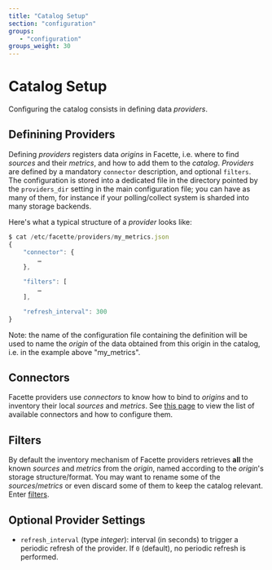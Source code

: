 ```yaml
---
title: "Catalog Setup"
section: "configuration"
groups:
   - "configuration"
groups_weight: 30
---
```


# Catalog Setup

Configuring the catalog consists in defining data *providers*.

## Definining Providers

Defining *providers* registers data *origins* in Facette, i.e. where to find *sources* and their *metrics*, and how
to add them to the *catalog*. *Providers* are defined by a mandatory `connector` description, and optional `filters`.
The configuration is stored into a dedicated file in the directory pointed by the `providers_dir` setting in the main
configuration file; you can have as many of them, for instance if your polling/collect system is sharded into many
storage backends.

Here's what a typical structure of a *provider* looks like:

```javascript
$ cat /etc/facette/providers/my_metrics.json
{
	"connector": {
		…
	},

	"filters": [
		…
	],

	"refresh_interval": 300
}

```
<span class="fa fa-info-circle"></span> Note: the name of the configuration file containing the definition will be used to name the *origin* of the data
obtained from this origin in the catalog, i.e. in the example above "my_metrics".

## Connectors

Facette providers use *connectors* to know how to bind to *origins* and to inventory their local *sources* and
*metrics*. See [this page](/docs/configuration/catalog/connectors/) to view the list of available connectors and how to
configure them.

## Filters

By default the inventory mechanism of Facette providers retrieves **all** the known *sources* and *metrics* from the
*origin*, named according to the *origin*'s storage structure/format. You may want to rename some of the
*sources*/*metrics* or even discard some of them to keep the catalog relevant.
Enter [filters](/docs/configuration/catalog/filters/).

## Optional Provider Settings

 * `refresh_interval` (type _integer_): interval (in seconds) to trigger a periodic refresh of the provider. If `0`
(default), no periodic refresh is performed.
